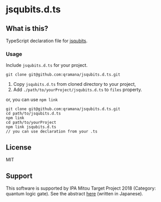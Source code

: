 # jsqubits.d.ts

## What is this?

TypeScript declaration file for [jsqubits](https://github.com/davidbkemp/jsqubits).

### Usage

Include `jsqubits.d.ts` for your project.

```
git clone git@github.com:qramana/jsqubits.d.ts.git
```

1. Copy `jsqubits.d.ts` from cloned directory to your project,
2. Add `./path/to/yourProject/jsqubits.d.ts` to `files` property.

or, you can use `npm link`

```
git clone git@github.com:qramana/jsqubits.d.ts.git
cd path/to/jsqubits.d.ts
npm link
cd path/to/yourProject
npm link jsqubits.d.ts
// you can use declaration from your .ts 
```

## License

MIT

## Support

This software is supported by IPA Mitou Target Project 2018 (Category: quantum logic gate).
See the abstract [here](https://www.ipa.go.jp/jinzai/target/2018/koubo2_index.html) (written in Japanese).
